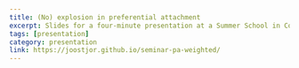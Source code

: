 ```yaml
---
title: (No) explosion in preferential attachment
excerpt: Slides for a four-minute presentation at a Summer School in Como.
tags: [presentation]
category: presentation
link: https://joostjor.github.io/seminar-pa-weighted/
---
```

